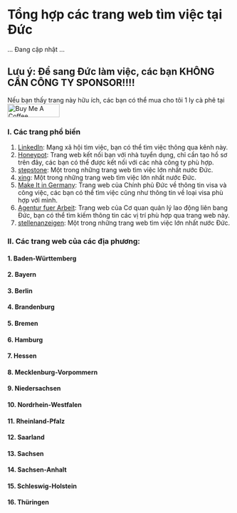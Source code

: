 # Tổng hợp các trang web tìm việc tại Đức
... Đang cập nhật ...

## Lưu ý: Để sang Đức làm việc, các bạn KHÔNG CẦN CÔNG TY SPONSOR!!!!

Nếu bạn thấy trang này hữu ích, các bạn có thể mua cho tôi 1 ly cà phê tại <a href="https://www.buymeacoffee.com/baolanlequang" target="_blank"><img src="https://cdn.buymeacoffee.com/buttons/v2/default-yellow.png" alt="Buy Me A Coffee" style="height: 30px !important;width: 117px !important;" ></a>

### I. Các trang phổ biến

1. [LinkedIn](https://www.linkedin.com): Mạng xã hội tìm việc, bạn có thể tìm việc thông qua kênh này.
2. [Honeypot](https://www.honeypot.io/en/): Trang web kết nối bạn với nhà tuyển dụng, chỉ cần tạo hồ sơ trên đây, các bạn có thể được kết nối với các nhà công ty phù hợp.
3. [stepstone](https://www.stepstone.de/): Một trong những trang web tìm việc lớn nhất nước Đức.
4. [xing](https://www.xing.com/): Một trong những trang web tìm việc lớn nhất nước Đức.
5. [Make It in Germany](https://www.make-it-in-germany.com/en/working-in-germany/job-listings): Trang web của Chính phủ Đức về thông tin visa và công việc, các bạn có thể tìm việc cũng như thông tin về loại visa phù hợp với mình.
6. [Agentur fuer Arbeit](https://www.arbeitsagentur.de/jobsuche/): Trang web của Cơ quan quản lý lao động liên bang Đức, bạn có thể tìm kiếm thông tin các vị trí phù hợp qua trang web này.
7. [stellenanzeigen](https://www.stellenanzeigen.de/): Một trong những trang web tìm việc lớn nhất nước Đức.

### II. Các trang web của các địa phương:
#### 1. Baden-Württemberg
#### 2. Bayern
#### 3. Berlin
#### 4. Brandenburg
#### 5. Bremen
#### 6. Hamburg
#### 7. Hessen
#### 8. Mecklenburg-Vorpommern
#### 9. Niedersachsen
#### 10. Nordrhein-Westfalen
#### 11. Rheinland-Pfalz
#### 12. Saarland
#### 13. Sachsen
#### 14. Sachsen-Anhalt
#### 15. Schleswig-Holstein
#### 16. Thüringen
